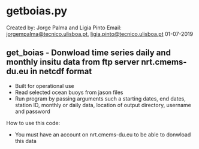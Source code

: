 # getboias.py
Created by: Jorge Palma and Ligia Pinto 
Email: jorgempalma@tecnico.ulisboa.pt, ligia.pinto@tecnico.ulisboa.pt
01-07-2019

## get_boias - Donwload time series daily and monthly  insitu data from ftp server nrt.cmems-du.eu in netcdf format
- Built for operational use
- Read selected ocean buoys from jason files
- Run program by passing arguments such a starting dates, end dates, station ID, monthly or daily data, location of output directory, username and password
		
How to use this code:

- You must have an account on nrt.cmems-du.eu to be able to donwload this data
